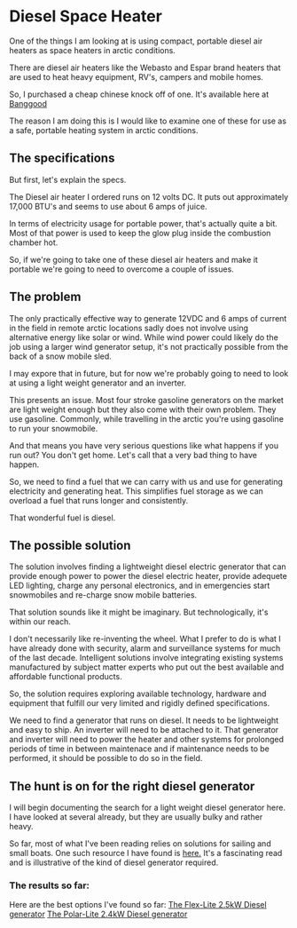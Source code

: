 <!-- TITLE: Diesel Space Heater -->
<!-- SUBTITLE: A quick summary of Diesel Space Heater -->

# Diesel Space Heater
One of the things I am looking at is using compact, portable diesel air heaters as space heaters in arctic conditions.

There are diesel air heaters like the Webasto and Espar brand heaters that are used to heat heavy equipment, RV's, campers and mobile homes.

So, I purchased a cheap chinese knock off of one. It's available here at [Banggood](https://www.banggood.com/24V12V-5kw-Diesel-Air-Parking-Heater-Diesel-Heating-Air-Parking-Heater-with-Digital-Switch-p-1252913.html)

The reason I am doing this is I would like to examine one of these for use as a safe, portable heating system in arctic conditions.

## The specifications
But first, let's explain the specs.

The Diesel air heater I ordered runs on 12 volts DC. It puts out approximately 17,000 BTU's and seems to use about 6 amps of juice.

In terms of electricity usage for portable power, that's actually quite a bit. Most of that power is used to keep the glow plug inside the combustion chamber hot.

So, if we're going to take one of these diesel air heaters and make it portable we're going to need to overcome a couple of issues.

## The problem
The only practically effective way to generate 12VDC and 6 amps of current in the field in remote arctic locations sadly does not involve using alternative energy like solar or wind. While wind power could likely do the job using a larger wind generator setup, it's not practically possible from the back of a snow mobile sled.

I may expore that in future, but for now we're probably going to need to look at using a light weight generator and an inverter.

This presents an issue. Most four stroke gasoline generators on the market are light weight enough but they also come with their own problem. They use gasoline. Commonly, while travelling in the arctic you're using gasoline to run your snowmobile.

And that means you have very serious questions like what happens if you run out? You don't get home. Let's call that a very bad thing to have happen.

So, we need to find a fuel that we can carry with us and use for generating electricity and generating heat. This simplifies fuel storage as we can overload a fuel that runs longer and consistently.

That wonderful fuel is diesel.

## The possible solution
The solution involves finding a lightweight diesel electric generator that can provide enough power to power the diesel electric heater, provide adequete LED lighting, charge any personal electronics, and in emergencies start snowmobiles and re-charge snow mobile batteries.

That solution sounds like it might be imaginary. But technologically, it's within our reach.

I don't necessarily like re-inventing the wheel. What I prefer to do is what I have already done with security, alarm and surveillance systems for much of the last decade. Intelligent solutions involve integrating existing systems manufactured by subject matter experts who put out the best available and affordable functional products.

So, the solution requires exploring available technology, hardware and equipment that fulfill our very limited and rigidly defined specifications.

We need to find a generator that runs on diesel. It needs to be lightweight and easy to ship. An inverter will need to be attached to it. That generator and inverter will need to power the heater and other systems for prolonged periods of time in between maintenace and if maintenance needs to be performed, it should be possible to do so in the field.

## The hunt is on for the right diesel generator
I will begin documenting the search for a light weight diesel generator here. I have looked at several already, but they are usually bulky and rather heavy.

So far, most of what I've been reading relies on solutions for sailing and small boats. One such resource I have found is [here.](http://www.cruisersforum.com/forums/f14/small-1kw-diesel-generator-101684.html) It's a fascinating read and is illustrative of the kind of diesel generator required.

### The results so far:
Here are the best options I've found so far:
[The Flex-Lite 2.5kW Diesel generator](http://www.aet.ca/index.php?section=50)
[The Polar-Lite 2.4kW Diesel generator](http://www.aet.ca/index.php?section=51)